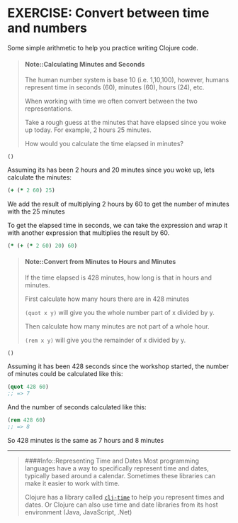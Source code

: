 # EXERCISE: Convert between time and numbers

Some simple arithmetic to help you practice writing Clojure code.

> #### Note::Calculating Minutes and Seconds
> The human number system is base 10 (i.e. 1,10,100), however, humans represent time in seconds (60), minutes (60), hours (24), etc.
>
> When working with time we often convert between the two representations.
>
> Take a rough guess at the minutes that have elapsed since you woke up today.  For example, 2 hours 25 minutes.
>
> How would you calculate the time elapsed in minutes?
```eval-clojure
()
```

<!--sec data-title="Reveal answer..." data-id="answer001" data-collapse=true ces-->

Assuming its has been 2 hours and 20 minutes since you woke up, lets calculate the minutes:

```clojure
(+ (* 2 60) 25)
```

We add the result of multiplying 2 hours by 60 to get the number of minutes with the 25 minutes

To get the elapsed time in seconds, we can take the expression and wrap it with another expression that multiplies the result by 60.


```clojure
(* (+ (* 2 60) 20) 60)
```

<!--endsec-->


> #### Note::Convert from Minutes to Hours and Minutes
> If the time elapsed is 428 minutes, how long is that in hours and minutes.
>
> First calculate how many hours there are in 428 minutes
>
> `(quot x y)` will give you the whole number part of x divided by y.
>
> Then calculate how many minutes are not part of a whole hour.
>
> `(rem x y)` will give you the remainder of x divided by y.
```eval-clojure
()
```

<!--sec data-title="Reveal answer..." data-id="answer002" data-collapse=true ces-->

Assuming it has been 428 seconds since the workshop started, the number of minutes could be calculated like this:

```clojure
(quot 428 60)
;; => 7
```

And the number of seconds calculated like this:

```clojure
(rem 428 60)
;; => 8
```
So 428 minutes is the same as 7 hours and 8 minutes
<!--endsec-->

------------------------------------------

> ####Info::Representing Time and Dates
> Most programming languages have a way to specifically represent time and dates, typically based around a calendar.  Sometimes these libraries can make it easier to work with time.
>
> Clojure has a library called [`clj-time`](https://github.com/clj-time/clj-time) to help you represent times and dates.
> Or Clojure can also use time and date libraries from its host environment (Java, JavaScript, .Net)

